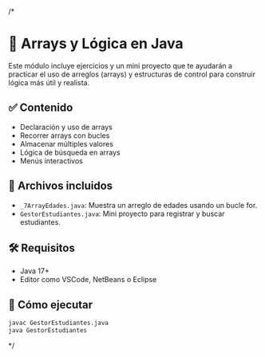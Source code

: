 /*
# 🔢 Arrays y Lógica en Java

Este módulo incluye ejercicios y un mini proyecto que te ayudarán a practicar el uso de arreglos (arrays) y estructuras de control para construir lógica más útil y realista.

## ✅ Contenido

- Declaración y uso de arrays
- Recorrer arrays con bucles
- Almacenar múltiples valores
- Lógica de búsqueda en arrays
- Menús interactivos

## 📂 Archivos incluidos
- `_7ArrayEdades.java`: Muestra un arreglo de edades usando un bucle for.
- `GestorEstudiantes.java`: Mini proyecto para registrar y buscar estudiantes.

## 🛠️ Requisitos
- Java 17+
- Editor como VSCode, NetBeans o Eclipse

## 🚀 Cómo ejecutar
```bash
javac GestorEstudiantes.java
java GestorEstudiantes
```
*/
